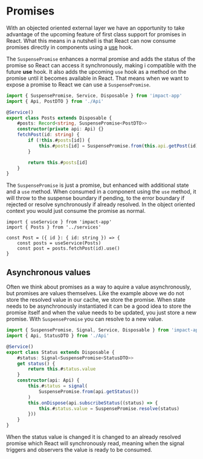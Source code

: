 
# Promises

With an objected oriented external layer we have an opportunity to take advantage of the upcoming feature of first class support for promises in React. What this means in a nutshell is that React can now consume promises directly in components using a [use](https://blixtdev.com/all-about-reacts-new-use-hook/) hook.

The `SuspensePromise` enhances a normal promise and adds the status of the promise so React can access it synchronously, making i compatible with the future **use** hook. It also adds the upcoming `use` hook as a method on the promise until it becomes available in React. That means when we want to expose a promise to React we can use a `SuspensePromise`.

```ts
import { SuspensePromise, Service, Disposable } from 'impact-app'
import { Api, PostDTO } from './Api'

@Service()
export class Posts extends Disposable {
    #posts: Record<string, SuspensePromise<PostDTO>>
    constructor(private api: Api) {}
    fetchPost(id: string) {
        if (!this.#posts[id]) {
            this.#posts[id] = SuspensePromise.from(this.api.getPost(id))
        }

        return this.#posts[id]
    }
}
```

The `SuspensePromise` is just a promise, but enhanced with additional state and a `use` method. When consumed in a component using the `use` method, it will throw to the suspense boundary if pending, to the error boundary if rejected or resolve synchronously if already resolved. In the object oriented context you would just consume the promise as normal.

```tsx
import { useService } from 'impact-app'
import { Posts } from '../services'

const Post = ({ id }: { id: string }) => {
    const posts = useService(Posts)
    const post = posts.fetchPost(id).use()
}
```

## Asynchronous values

Often we think about promises as a way to aquire a value asynchronously, but promises are values themselves. Like the example above we do not store the resolved value in our cache, we store the promise. When state needs to be asynchronously instantiated it can be a good idea to store the promise itself and when the value needs to be updated, you just store a new promise. With `SuspensePromise` you can resolve to a new value.

```ts
import { SuspensePromise, Signal, Service, Disposable } from 'impact-app'
import { Api, StatusDTO } from './Api'

@Service()
export class Status extends Disposable {
    #status: Signal<SuspensePromise<StatusDTO>>
    get status() {
        return this.#status.value
    }
    constructor(api: Api) {
        this.#status = signal(
            SuspensePromise.from(api.getStatus())
        )
        this.onDispose(api.subscribeStatus((status) => {
            this.#status.value = SuspensePromise.resolve(status)
        }))
    }
}
```

When the status value is changed it is changed to an already resolved promise which React will synchronously read, meaning when the signal triggers and observers the value is ready to be consumed.

